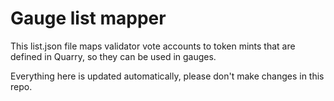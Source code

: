 # Gauge list mapper

This list.json file maps validator vote accounts to token mints that are defined in Quarry, so they can be used in gauges.

Everything here is updated automatically, please don't make changes in this repo.
